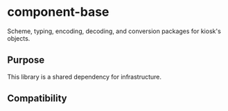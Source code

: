 # component-base

Scheme, typing, encoding, decoding, and conversion packages for kiosk's objects.

## Purpose

This library is a shared dependency for infrastructure. 

## Compatibility
